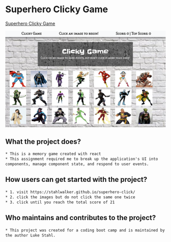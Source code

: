 # Superhero Clicky Game

[Superhero Clicky Game](https://stahlwalker.github.io/superhero-click/)

![This is a screen shot of my app](https://github.com/Stahlwalker/superhero-click/blob/master/src/components/Wrapper/Images/clickyread.png)

## What the project does?
    * This is a memory game created with react 
    * This assignment required me to break up the application's UI into components, manage component state, and respond to user events.   
## How users can get started with the project?
    * 1. visit https://stahlwalker.github.io/superhero-click/
    * 2. click the images but do not click the same one twice
    * 3. click until you reach the total score of 21

## Who maintains and contributes to the project?
    * This project was created for a coding boot camp and is maintained by the author Luke Stahl. 
